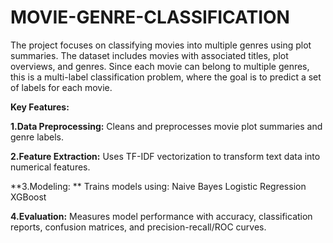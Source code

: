 # MOVIE-GENRE-CLASSIFICATION
The project focuses on classifying movies into multiple genres using plot summaries. The dataset includes movies with associated titles, plot overviews, and genres. Since each movie can belong to multiple genres, this is a multi-label classification problem, where the goal is to predict a set of labels for each movie.

**Key Features:**

**1.Data Preprocessing:**
  Cleans and preprocesses movie plot summaries and genre labels.
  
**2.Feature Extraction:**
  Uses TF-IDF vectorization to transform text data into numerical features.
  
**3.Modeling: **
  Trains models using:
    Naive Bayes
    Logistic Regression
    XGBoost
    
**4.Evaluation:**
  Measures model performance with accuracy, classification reports, confusion matrices, and precision-recall/ROC curves.
